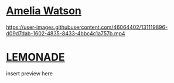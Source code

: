 # [Amelia Watson](https://github.com/ThatGuyAgain42/osu-skins/raw/main/skins/Amelia%20Watson/~Watson%20WIP~.osk)
https://user-images.githubusercontent.com/46064402/131119896-d09d7dab-1602-4835-8433-4bbc4c1a757b.mp4

# [LEMONADE](https://github.com/ThatGuyAgain42/osu-skins/raw/main/skins/LEMONADE/~%7BLEMONADE%5D%5BDT%5D~.osk)

insert preview here
